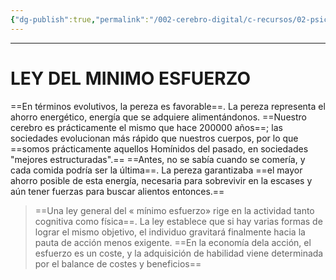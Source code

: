 ```yaml
---
{"dg-publish":true,"permalink":"/002-cerebro-digital/c-recursos/02-psicologia/a-libros/01-piensa-rapido-piensa-despacio/c1-ley-del-minimo-esfuerzo/"}
---
```




---
# LEY DEL MINIMO ESFUERZO
==En términos evolutivos, la pereza es favorable==. La pereza representa el ahorro energético, energía que se adquiere alimentándonos. ==Nuestro cerebro es prácticamente el mismo que hace 200000 años==; las sociedades evolucionan más rápido que nuestros cuerpos, por lo que ==somos prácticamente aquellos Homínidos del pasado, en sociedades "mejores estructuradas".== ==Antes, no se sabía cuando se comería, y cada comida podría ser la última==. La pereza garantizaba ==el mayor ahorro posible de esta energía, necesaria para sobrevivir en la escases y aún tener fuerzas para buscar alientos entonces.==

> ==Una ley general del « mínimo esfuerzo» rige en la actividad tanto cognitiva como física==. La ley establece que si hay varias formas de lograr el mismo objetivo, el individuo gravitará finalmente hacia la pauta de acción menos exigente. ==En la economía dela acción, el esfuerzo es un coste, y la adquisición de habilidad viene determinada por el balance de costes y beneficios==


